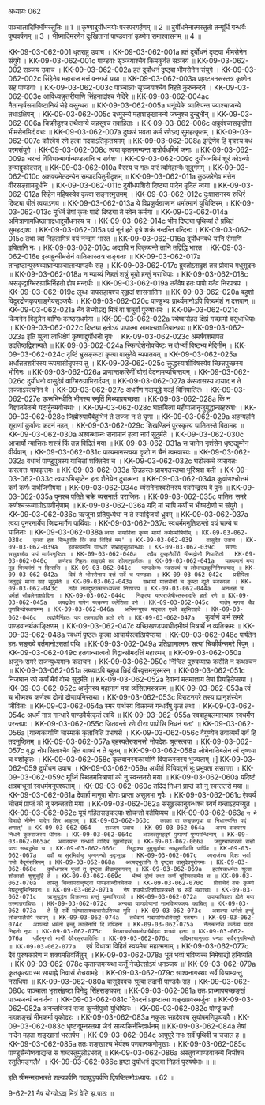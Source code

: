 अध्यायः 062
	
पाञ्चालादिभिर्भीमस्तुतिः ॥ 1 ॥ कृष्णादुर्योधनयोः परस्परगर्हणम् ॥ 2 ॥ दुर्योधनेनात्मस्तुतौ तन्मूर्धि गन्धर्वैः पुष्पवर्षणम् ॥ 3 ॥ भीष्मादिमरणेन दुःखितानां पाण्डवानां कृष्णेन समाश्वासनम् ॥ 4 ॥

KK-09-03-062-001	धृतराष्ट्र उवाच ।
KK-09-03-062-001a	हतं दुर्योधनं दृष्ट्वा भीमसेनेन संयुगे ।
KK-09-03-062-001c	पाण्डवाः सृञ्जयाश्चैव किमकुर्वत सञ्जय ॥
KK-09-03-062-002	सञ्जय उवाच ।
KK-09-03-062-002a	हतं दुर्योधनं दृष्ट्वा भीमसेनेन संयुगे ।
KK-09-03-062-002c	सिंहेनेव महाराज मत्तं वनगजं यथा ॥
KK-09-03-062-003a	प्रहृष्टमनसस्तत्र कृष्णेन सह पाण्डवाः ।
KK-09-03-062-003c	पाञ्चालाः सृञ्जयाश्चैव निहते कुरुनन्दने ।
KK-09-03-062-003e	आविध्यन्नुत्तरीयाणि सिंहनादांश्च नेदिरे ॥
KK-09-03-062-004ac	नैतान्हर्षसमाविष्टानियं सेहे वसुन्धरा ॥
KK-09-03-062-005a	धनूंष्येके व्याक्षिपन्त ज्याश्चाप्यन्ये तथाऽक्षिपन् ।
KK-09-03-062-005c	दध्मुरन्ये महाशङ्खानन्ये जघ्नुश्च दुन्दुभीन् ॥
KK-09-03-062-006a	चिक्रीडुश्च तथैवान्ये जहसुश्च तवाहिताः ।
KK-09-03-062-006c	अब्रुवंश्चासकृद्वीरा भीमसेनमिदं वचः ॥
KK-09-03-062-007a	दुष्करं भवता कर्म रणेऽद्य सुमहत्कृतम् ।
KK-09-03-062-007c	कौरवेयं रणे हत्वा गदयाऽतिकृतश्रमम् ॥
KK-09-03-062-008a	इन्द्रेणेव हि वृत्रस्य वधं परमसंयुगे ।
KK-09-03-062-008c	त्वया कृतममन्यन्त शत्रोर्वधमिमं जनाः ॥
KK-09-03-062-009a	चरन्तं विविधान्मार्गान्मण्डलानि च सर्वशः ।
KK-09-03-062-009c	दुर्योधनमिमं शूरं कोऽन्यो हन्याद्वृकोदरात् ॥
KK-09-03-062-010a	वैरस्य च गतः पारं त्वमिहान्यैः सुदुर्गमम् ।
KK-09-03-062-010c	अशक्यमेतदन्येन सम्पादयितुमीदृशम् ॥
KK-09-03-062-011a	कुञ्जरेणेव मत्तेन वीरसङ्ग्राममूर्धनि ।
KK-09-03-062-011c	दुर्योधपशिरो दिष्ट्या पादेन मृदितं त्वया ॥
KK-09-03-062-012a	सिंहेन महिषस्येव कृत्वा सङ्गरमुत्तमम् ।
KK-09-03-062-012c	दुःशासनस्य रुधिरं दिष्ट्या पीतं त्वयाऽनघ ॥
KK-09-03-062-013a	ये विप्रकुर्वन्राजानं धर्मात्मानं युधिष्ठिरम् ।
KK-09-03-062-013c	मूर्ध्नि तेषां कृतः पादो दिष्ट्या ते स्वेन कर्मणा ॥
KK-09-03-062-014a	अमित्राणामधिष्ठानाद्वधाद्दुर्योधनस्य च ।
KK-09-03-062-014c	भीम दिष्ट्या पृथिव्यां ते प्रथितं सुमहद्यशः ॥
KK-09-03-062-015a	एवं नूनं हते वृत्रे शक्रं नन्दन्ति वन्दिनः ।
KK-09-03-062-015c	तथा त्वां निहतामित्रं वयं नन्दाम भारत ॥
KK-09-03-062-016a	दुर्योधनवधे यानि रोमाणि हृषितानि नः ।
KK-09-03-062-016c	अद्यापि न विकृष्यन्ते तानि तद्विद्धि भारत ।
KK-09-03-062-016e	इत्यब्रुन्भीमसेनं वातिकास्तत्र सङ्गताः ॥
KK-09-03-062-017a	तान्हृष्टान्पुरुषव्याघ्रान्पाञ्चालान्पाण्डवैः सह ।
KK-09-03-062-017c	ब्रुवतोऽसदृशं तत्र प्रोवाच मधुसूदनः ॥
KK-09-03-062-018a	न न्याय्यं निहतं शत्रुं भूयो हन्तुं नराधिपाः ।
KK-09-03-062-018c	असकृद्वाग्भिरुग्राभिर्निहतो ह्येष मन्दधीः ॥
KK-09-03-062-019a	तदैवैष हतः पापो यदैव निरपत्रपः ।
KK-09-03-062-019c	लुब्धः पापसहायश्च सुहृदां शासनातिगः ॥
KK-09-03-062-020a	बहुशो विदुरद्रोणकृपगाङ्गेयसृञ्जयैः ।
KK-09-03-062-020c	पाण्डुभ्यः प्रार्थ्यमानोऽपि पित्र्यमंशं न दत्तवान् ॥
KK-09-03-062-021a	नैव तेभ्योऽद्य मित्रं वा शत्रुर्वा पुरुषाधमः ।
KK-09-03-062-021c	किमनेन वितुन्नेन वाग्भिः काष्ठसधर्मणा ॥
KK-09-03-062-022a	रथेष्वारोहत क्षिप्रं गच्छामो वसुधाधिपाः ।
KK-09-03-062-022c	दिष्ट्या हतोऽयं पापात्मा सामात्यज्ञातिबान्धवः ॥
KK-09-03-062-023a	इति श्रुत्वा त्वधिक्षेपं कृष्णाद्दुर्योधनो नृपः ।
KK-09-03-062-023c	अमर्षवशमापन्न उदतिष्ठद्विशाम्पते ॥
KK-09-03-062-024a	स्फिग्देशेनोपविष्टः स दोर्भ्यां विष्टभ्य मेदिनीम् ।
KK-09-03-062-024c	दृष्टिं भ्रूसङ्कटां कृत्वा वासुदेवे न्यपातयत् ॥
KK-09-03-062-025a	अर्धोन्नतशरीरस्य रूपमासीन्नृपस्य तु ।
KK-09-03-062-025c	क्रुद्धस्याशीविषस्येव च्छिन्नपुच्छस्य भोगिनः ॥
KK-09-03-062-026a	प्राणान्तकरिणीं घोरां वेदनामप्यचिन्तयन् ।
KK-09-03-062-026c	दुर्योधनो वासुदेवं वाग्भिरुग्राभिरार्दयत् ॥
KK-09-03-062-027a	कंसदासस्य दायाद न ते लज्जाऽस्त्यनेन वै ।
KK-09-03-062-027c	अधर्मेण गदायुद्धे यदर्हं विनिपातितः ।
KK-09-03-062-027e	ऊरूभिन्धीति भीमस्य स्मृतिं मिथ्याप्रयच्छता ॥
KK-09-03-062-028a	किं न विज्ञातमेतन्मे यदर्जुनमवोचथाः ।
KK-09-03-062-028c	घातयित्वा महीपालानृजुयुद्धान्सहस्रशः ।
KK-09-03-062-028e	जिह्मैरुपायैर्बहुभिर्न ते लज्जा न ते घृणा ॥
KK-09-03-062-029a	अहन्यहनि शूराणां कुर्वाणः कदनं महत् ।
KK-09-03-062-029c	शिखण्डिनं पुरस्कृत्य घातितस्ते पितामहः ॥
KK-09-03-062-030a	अश्वत्थाम्नः सनामानं हत्वा नागं सुदुर्मते ।
KK-09-03-062-030c	आचार्यो न्यासितः शस्त्रं किं तन्न विदितं मया ॥
KK-09-03-062-031a	स चानेन नृशंसेन धृष्टद्युम्नेन वीर्यवान् ।
KK-09-03-062-031c	पात्यमानस्त्वया दृष्टो न चैनं त्वमवारयः ॥
KK-09-03-062-032a	वधार्थं पाण्डुपुत्रस्य याचितां शक्तिमेव च ।
KK-09-03-062-032c	घटोत्कचे व्यंसयतः कस्त्वत्तः पापकृत्तमः ॥
KK-09-03-062-033a	छिन्नहस्तः प्रायगतस्तथा भूरिश्रवा बली ।
KK-09-03-062-033c	त्वयाऽभिसृष्टेन हतः शैनेयेन दुरात्मना ॥
KK-09-03-062-034a	कुर्वाणश्चोत्तमं कर्म कर्णः पार्थजिगीषया ।
KK-09-03-062-034c	व्यंसनेनाश्वसेनस्य पन्नगेन्द्रस्य वै पुनः ॥
KK-09-03-062-035a	पुनश्च पतिते चक्रे व्यसनार्तः पराजितः ।
KK-09-03-062-035c	पातितः समरे कर्णश्चक्रव्याग्रोऽग्रणीर्नृणाम् ॥
KK-09-03-062-036a	यदि मां चापि कर्णं च भीष्मद्रोणौ च संयुगे ।
KK-09-03-062-036c	ऋजुना प्रतियुध्येथा न ते स्याद्विजयो ध्रुवम् ॥
KK-09-03-062-037a	त्वया पुनरनार्येण जिह्ममार्गेण पार्थिवाः ।
KK-09-03-062-037c	स्वधर्ममनुतिष्ठन्तो वयं चान्ये च घातिताः ॥
KK-09-03-062-038a	`त्वया मायाविना कृष्ण मायां कर्मप्रमोषिणीम् ।
KK-09-03-062-038c	कृत्वा हतः सिन्धुपतिः किं तन्न विदितं मम' ॥
KK-09-03-062-039	वासुदेव उवाच ।
KK-09-03-062-039a	हतस्त्वमसि गान्धारे सभ्रातृसुतबान्धवः ।
KK-09-03-062-039c	सगणः ससुहृच्चैव पापं मार्गमनुष्ठितः ॥
KK-09-03-062-040a	तवैव दुष्कृतैर्वीरौ भीष्मद्रोणौ निपातितौ ।
KK-09-03-062-040c	कर्णश्च निहतः सङ्ख्ये तव शीलानुवर्तकः ॥
KK-09-03-062-041a	याच्यमानं मया मूढ पित्र्यमंशं न दित्ससि ।
KK-09-03-062-041c	पाण्डवेभ्यः स्वराज्यं च लोभाच्छकुनिनिश्चयात् ॥
KK-09-03-062-042a	विषं ते भीमसेनाय दत्तं सर्वे च पाण्डवाः ।
KK-09-03-062-042c	प्रदीपिता जतुगृहे मात्रा सह सुदुर्मते ॥
KK-09-03-062-043a	सभायां याज्ञसेनी च कृष्टा द्यूते रजस्वला ।
KK-09-03-062-043c	तदैव तावद्दुष्टात्मन्वध्यस्त्वं निरपत्रप ॥
KK-09-03-062-044a	अनक्षज्ञं च धर्मज्ञं सौबलेनाक्षवेदिना ।
KK-09-03-062-044c	निकृत्या यत्पराजैषीस्तस्मादसि हतो रणे ॥
KK-09-03-062-045a	जयद्रथेन पापेन यत्कृष्णा क्लेशिता वने ।
KK-09-03-062-045c	यातेषु मृगयां चैव तृणबिन्दोरथाश्रमम् ॥
KK-09-03-062-046a	अभिमन्युश्च यद्बाल एको बहुभिराहवे ।
KK-09-03-062-046c	त्वद्दोषैर्निहतः पाप तस्मादसि हतो रणे ॥
KK-09-03-062-047a	`कुर्वाणं कर्म समरे पाण्डवानर्थकाङ्क्षिणम् ।
KK-09-03-062-047c	यच्छिखण्ड्यवधीद्भीष्मं मित्रार्थे न व्यतिक्रमः ॥
KK-09-03-062-048a	स्वधर्मं पृष्ठतः कृत्वा आचार्यस्त्वत्प्रियेप्सया ।
KK-09-03-062-048c	पार्षतेन हतः सङ्ख्ये वर्तमानोऽसतां पथि ॥
KK-09-03-062-049a	प्रतिज्ञामात्मनः सत्यां चिकीर्षन्समरे रिपुम् ।
KK-09-03-062-049c	हतवान्सात्वतो विद्वान्सौमदत्तिं महारथम् ॥
KK-09-03-062-050a	अर्जुनः समरे राजन्युध्यमानः कदाचन ।
KK-09-03-062-050c	निन्दितं पुरुषव्याघ्रः करोति न कथञ्चन ॥
KK-09-03-062-051a	लब्ध्वाऽपि बहुधा छिद्रं वीरवृत्तमनुस्मरन् ।
KK-09-03-062-051c	निजघान रणे कर्णं मैवं वोचः सुदुर्मते ॥
KK-09-03-062-052a	देवानां मतमाज्ञाय तेषां प्रियहितेप्सया ।
KK-09-03-062-052c	अर्जुनस्य महानागं मया व्यंसितमस्त्रजम् ॥
KK-09-03-062-053a	त्वं च भीष्मश्च कर्णश्च द्रोणो द्रौणायनिस्तथा ।
KK-09-03-062-053c	विराटनगरे तस्य ह्यानृशंस्येन जीविताः ॥
KK-09-03-062-054a	स्मर पार्थस्य विक्रान्तं गन्धर्वेषु कृतं तथा ।
KK-09-03-062-054c	अधर्मं नात्र गान्धारे पाण्डवैर्यत्कृतं त्वयि ॥
KK-09-03-062-055a	स्वबाहुबलमास्थाय स्वधर्मेण परन्तपाः ।
KK-09-03-062-055c	जितवन्तो रणे वीराः पापोसि निधनं गतः' ॥
KK-09-03-062-056a	[यान्यकार्याणि चास्माकं कृतानिति प्रभाषसे ।
KK-09-03-062-056c	वैगुण्येन तवात्यर्थं सर्वं हि तदनुष्ठितम् ॥
KK-09-03-062-057a	बृहस्पतेरुशनसो नोपदेशः श्रुतस्त्वया ।
KK-09-03-062-057c	वृद्धा नोपासिताश्चैव हितं वाक्यं न ते श्रुतम् ॥
KK-09-03-062-058a	लोभेनातिबलेन त्वं तृष्णया च वशीकृतः ।
KK-09-03-062-058c	कृतवानस्यकार्याणि विपाकस्तस्य भुज्यताम् ॥]
KK-09-03-062-059	दुर्योधन उवाच ।
KK-09-03-062-059a	अधीतं विधिवद्दत्तं भूः प्रभुक्ता ससागरा ।
KK-09-03-062-059c	मूर्ध्नि स्थितममित्राणां को नु स्वन्ततरो मया ॥
KK-09-03-062-060a	यदिष्टं क्षत्रबन्धूनां स्वधर्ममनुपश्यताम् ।
KK-09-03-062-060c	तदिदं निधनं प्राप्तं को नु स्वन्ततरो मया ॥
KK-09-03-062-061a	देवार्हा मानुषा भोगाः प्राप्ता असुलभा नृपैः ।
KK-09-03-062-061c	ऐश्वर्यं चोत्तमं प्राप्तं को नु स्वन्ततरो मया ॥
KK-09-03-062-062a	ससुहृत्सानुबन्धश्च स्वर्गं गन्ताऽहमच्युत ।
KK-09-03-062-062c	यूयं गर्हितसङ्कल्पाः शोचन्तो वर्तयिष्यथ ॥
KK-09-03-062-063a	`न मे विषादो भीमेन पादेन शिर आहतम् ।
KK-09-03-062-063c	काका वा कङ्कगृध्रा वा निधास्यन्ति पदं क्षणात्' ॥
KK-09-03-062-064	सञ्जय उवाच ।
KK-09-03-062-064a	अस्य वाक्यस्य निधने कुरुराजस्य धीमतः ।
KK-09-03-062-064c	अपतत्सुमहद्वर्षं पुष्पाणां पुण्यगन्धिनाम् ॥
KK-09-03-062-065ac	अवादयन्त गन्धर्वा वादित्रं सुमनोहरम् ॥
KK-09-03-062-066a	जगुश्चाप्सरसो राज्ञो यशः सम्बद्धमेव च ।
KK-09-03-062-066c	सिद्धाश्च मुमुचुर्वाचः साधुसाध्विति पार्थिव ॥
KK-09-03-062-067a	ववौ च सुरभिर्वायुः पुण्यगन्धो मृदुःसुखः ।
KK-09-03-062-067c	व्यराजंश्च दिशः सर्वा नभो वैदूर्यसन्निभम् ॥
KK-09-03-062-068a	अत्यद्भुतानि ते दृष्ट्वा वासुदेवपुरोगमाः ।
KK-09-03-062-068c	दुर्योधनस्य पूजां तु दृष्ट्वा व्रीडामुपागमन् ॥
KK-09-03-062-069a	हतांश्चाधर्मतः श्रुत्वा शोकार्ताः शुशुचुर्हि ते ।
KK-09-03-062-069c	भीष्मं द्रोणं तथा कर्णं भूरिश्रवसमेव च ॥
KK-09-03-062-070a	तांस्तु चिन्तापरान्दृष्ट्वा पाण्डवान्दीनचेतसः ।
KK-09-03-062-070c	प्रोवाचेदं वचः कृष्णो मेघदुन्दुभिनिस्वनः ॥
KK-09-03-062-071a	नैष शक्योऽतिशीघ्रास्त्रस्ते च सर्वे महारथाः ।
KK-09-03-062-071c	ऋजुयुद्धेन विक्रान्ता हन्तुं युष्माभिराहवे ॥
KK-09-03-062-072a	उपायान्निहता ह्येते मया तस्मान्नराधिपाः ।
KK-09-03-062-072c	अन्यथा पाण्डवेयानां नाभविष्यज्जयः क्वचित् ॥
KK-09-03-062-073a	ते हि सर्वे महेष्वासाश्चत्वारोऽतिरथा मुवि ।
KK-09-03-062-073c	अशक्या धर्मतो हन्तुं लोकपालैरपि स्वयम् ॥
KK-09-03-062-074a	तथैवायं गदापाणिर्धार्तराष्ट्रो गतश्रमः ।
KK-09-03-062-074c	अशक्यो धर्मतो हन्तुं कालेनापि दि दण्डिना ॥
KK-09-03-062-075a	नैतन्मनसि कर्तव्यं यदयं निहतो नृपः ।
KK-09-03-062-075c	मिथ्याचर्याच्छलोपायैर्बहवः शत्रवो हताः ॥
KK-09-03-062-076a	पूर्वैरनुगतो मार्गो देवैरसुरघातिभिः ।
KK-09-03-062-076c	सद्भिश्चानुगतः पन्थाः सर्वैरनुगमिष्यते ॥
KK-09-03-062-077a	`एवं विधात्रा विहितं स्वयमेषां महात्मनाम् ।
KK-09-03-062-077c	दैवं पुरुषकारेण न शक्यमतिवर्तितुम् ॥
KK-09-03-062-078a	भूतं भव्यं भविष्यच्च निमेषाद्यो हनिष्यति ।
KK-09-03-062-078c	कृतान्तमन्यथा कर्तुं नेच्छेत्सोऽयं धनञ्जय ॥'
KK-09-03-062-079a	कृतकृत्याः स्म सायाह्ने निवासं रोचयामहे ।
KK-09-03-062-079c	साश्वनागरथाः सर्वे विश्राम्यन्तु नराधिपाः ॥
KK-09-03-062-080a	वासुदेववचः श्रुत्वा तदानीं पाण्डवैः सह ।
KK-09-03-062-080c	पाञ्चाला भृशसंहृष्टा विनेदुः सिंहसङ्घवत् ॥
KK-09-03-062-081a	ततः प्राध्मापयच्छङ्खं पाञ्चजन्यं जनार्दनः ।
KK-09-03-062-081c	`देवदत्तं प्रहृष्टात्मा शङ्खप्रवरमर्जुनः ॥
KK-09-03-062-082a	अनन्तविजयं राजा कुन्तीपुत्रो युधिष्ठिरः ।
KK-09-03-062-082c	पोण्ड्रं दध्मौ महाशङ्खं भीमकर्मा वृकोदरः ॥
KK-09-03-062-083a	नकुलः सहदेवश्च सुघोषमणिपुष्पकौ ।
KK-09-03-062-083c	धृष्टद्युम्नस्तथा जैत्रं सात्यकिर्नन्दिवर्धनम् ॥
KK-09-03-062-084a	तेषां नादेन महता शङ्खानां भरतर्षभ ।
KK-09-03-062-084c	आपुपूरे नभः सर्वं पृथिवी च चचाल ह ॥
KK-09-03-062-085a	ततः शङ्खाश्च भेर्यश्च पणवानकगोमुखाः ।
KK-09-03-062-085c	पाण्डुसैन्येष्ववाद्यन्त स शब्दस्तुमुलोऽभवत् ॥
KK-09-03-062-086a	अस्तुवन्पाण्डवानन्ये निर्भीश्च स्तुतिमङ्गलैः' ।
KK-09-03-062-086c	हृष्टा दुर्योधनं दृष्ट्वा निहतं पुरुषर्षभाः ॥ ॥
	
इति श्रीमन्महाभारते शल्यपर्वणि गदायुद्धपर्वणि द्विषष्टितमोऽध्यायः ॥ 62 ॥

9-62-21 नैष योग्योऽद्य मित्रं वेति झ.पाठः ॥
